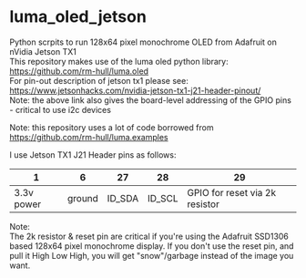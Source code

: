 # luma_oled_jetson
Python scrpits to run 128x64 pixel monochrome OLED from Adafruit on nVidia Jetson TX1  
This repository makes use of the luma oled python library: https://github.com/rm-hull/luma.oled  
For pin-out description of jetson tx1 please see: https://www.jetsonhacks.com/nvidia-jetson-tx1-j21-header-pinout/  
Note: the above link also gives the board-level addressing of the GPIO pins - critical to use i2c devices  
  
Note: this repository uses a lot of code borrowed from https://github.com/rm-hull/luma.examples  

  
I use Jetson TX1 J21 Header pins as follows:  

|1|6|27|28|29|
|---------|--------|--------|---------|------------------|
|3.3v power|ground|ID_SDA|ID_SCL|GPIO for reset via 2k resistor|
  
Note:  
The 2k resistor & reset pin are critical if you're using the Adafruit SSD1306 based 128x64 pixel monochrome display. If you don't use the reset pin, and pull it High Low High, you will get "snow"/garbage instead of the image you want.
